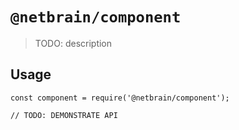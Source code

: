 # `@netbrain/component`

> TODO: description

## Usage

```
const component = require('@netbrain/component');

// TODO: DEMONSTRATE API
```

